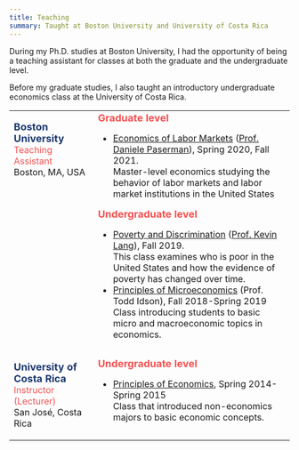 ```yaml
---
title: Teaching
summary: Taught at Boston University and University of Costa Rica
---
```


During my Ph.D. studies at Boston University, I had the opportunity of being a teaching assistant for classes
at both the graduate and the undergraduate level. 

Before my graduate studies, I also taught an introductory undergraduate economics class at the University of Costa Rica.

<table width="100%">
<tbody>
<tr>
<td  style="vertical-align:top" width="30%">
<p><strong> <font size="+1" color="#19376D">Boston University</strong></font><br>
  <font color="#F45050">Teaching Assistant</font><br>
  Boston, MA, USA
</p>
</td>
<td>
<strong><font size="+1" color="#F45050">Graduate level </font></strong>
<ul>
  <li><u>Economics of Labor Markets</u> (<a href="https://people.bu.edu/paserman/">Prof. Daniele Paserman</a>), Spring 2020, Fall 2021. <br> Master-level economics studying the behavior of labor markets and labor market institutions in the United States</li>
</ul>
<strong><font size="+1" color="#F45050">Undergraduate level </font></strong>
<ul>
  <li><u>Poverty and Discrimination</u> (<a href="https://sites.bu.edu/kevinlang/">Prof. Kevin Lang</a>), Fall 2019. <br> 
  This class examines who is poor in the United States and how the evidence of poverty has changed over time. </li>
  <li><u>Principles of Microeconomics</u> (Prof. Todd Idson), Fall 2018-Spring 2019 <br> Class introducing students to basic micro and macroeconomic topics in economics.</li>
</ul>
</td>
</tr>
<tr>
<td  style="vertical-align:top" width="30%">
<p><strong> <font size="+1" color="#19376D">University of Costa Rica</strong></font><br>
  <font color="#F45050">Instructor (Lecturer)</font> <br>
  San José, Costa Rica
</p>
</td>
<td>
<strong><font size="+1" color="#F45050">Undergraduate level</font></strong><br>
<ul>
  <li> <u>Principles of Economics</u>, Spring 2014-Spring 2015<br>Class that introduced non-economics majors to basic economic concepts.</li>
</ul>
</tbody>
</table>